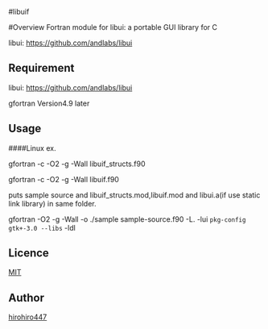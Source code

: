 #libuif

#Overview
Fortran module for libui: a portable GUI library for C

libui: https://github.com/andlabs/libui

## Requirement
libui: https://github.com/andlabs/libui

gfortran Version4.9 later

## Usage

####Linux
ex.

   gfortran -c -O2 -g -Wall libuif_structs.f90

   gfortran -c -O2 -g -Wall libuif.f90

 
puts sample source and libuif_structs.mod,libuif.mod and libui.a(if use static link library) in same folder.

  gfortran -O2 -g -Wall -o ./sample sample-source.f90 -L. -lui `pkg-config gtk+-3.0 --libs` -ldl


## Licence

[MIT](https://github.com/hirohiro447/libuif/LICENCE)

## Author

[hirohiro447](https://github.com/hirohiro447)
